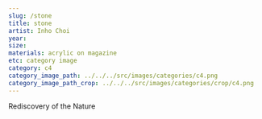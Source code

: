 ```yaml
---
slug: /stone
title: stone
artist: Inho Choi
year:
size:
materials: acrylic on magazine
etc: category image
category: c4
category_image_path: ../../../src/images/categories/c4.png
category_image_path_crop: ../../../src/images/categories/crop/c4.png
---
```


Rediscovery of the Nature
